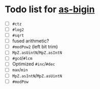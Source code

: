 # Todo list for [as-bigin](https://github.com/Hypercubed/as-bigint)

- [ ] `#ctz`
- [ ] `#log2`
- [ ] `#sqrt`
- [ ] fused arithmetic?
- [ ] `#modPow2` (left bit trim)
- [ ] `MpZ.asUintN`/`MpZ.asIntN`
- [ ] `#gcd`/`#lcm`
- [ ] Optimized `#inc`/`#dec`
- [ ] `max`/`min`
- [ ] `MpZ.asIntN`/`MpZ.asUintN`
- [ ] `#modPow`
